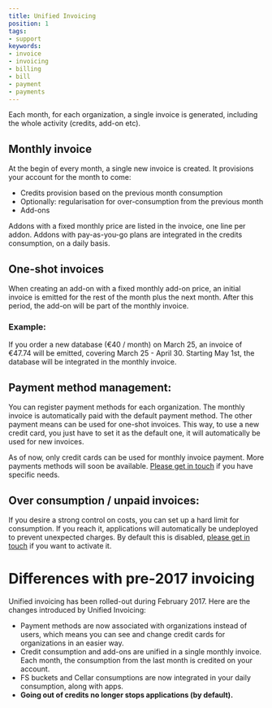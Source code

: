 ```yaml
---
title: Unified Invoicing
position: 1
tags:
- support
keywords:
- invoice
- invoicing
- billing
- bill
- payment
- payments
---
```


Each month, for each organization, a single invoice is generated, including the whole activity (credits, add-on etc).

## Monthly invoice

At the begin of every month, a single new invoice is created. It provisions your account for the month to come:

* Credits provision based on the previous month consumption
* Optionally: regularisation for over-consumption from the previous month
* Add-ons

Addons with a fixed monthly price are listed in the invoice, one line per addon. Addons with pay-as-you-go plans are integrated in the credits consumption, on a daily basis.

## One-shot invoices

When creating an add-on with a fixed monthly add-on price, an initial invoice is emitted for the rest of the month plus the next month. After this period, the add-on will be part of the monthly invoice.

### Example:

If you order a new database (€40 / month) on March 25, an invoice of €47.74 will be emitted, covering March 25 - April 30.
Starting May 1st, the database will be integrated in the monthly invoice.

## Payment method management:

You can register payment methods for each organization. The monthly invoice is automatically paid with the default payment method. The other payment means can be used for one-shot invoices. This way, to use a new credit card, you just have to set it as the default one, it will automatically be used for new invoices.  

As of now, only credit cards can be used for monthly invoice payment. More payments methods will soon be available. [Please get in touch](mailto:support@clever-cloud.com) if you have specific needs.

## Over consumption / unpaid invoices:

If you desire a strong control on costs, you can set up a hard limit for consumption. If you reach it, applications will automatically be undeployed to prevent unexpected charges. By default this is disabled, [please get in touch](mailto:support@clever-cloud.com) if you want to activate it.

# Differences with pre-2017 invoicing

Unified invoicing has been rolled-out during February 2017. Here are the changes introduced by Unified Invoicing:

- Payment methods are now associated with organizations instead of users, which means you can see and change credit cards for organizations in an easier way.
- Credit consumption and add-ons are unified in a single monthly invoice. Each month, the consumption from the last month is credited on your account.  
- FS buckets and Cellar consumptions are now integrated in your daily consumption, along with apps.
- **Going out of credits no longer stops applications (by default).**
